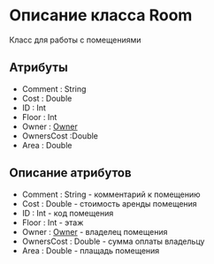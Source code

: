 # Описание класса Room
Класс для работы с помещениями

## Атрибуты 
* Comment : String
* Cost : Double
* ID : Int
* Floor : Int
* Owner : [Owner](https://github.com/AlinaYuryeva/RoomRental/blob/master/docs/Owner.md "объект класса Room")
* OwnersCost :Double
* Area : Double

## Описание атрибутов
* Comment : String - комментарий к помещению 
* Cost : Double - стоимость аренды помещения
* ID : Int - код помещения
* Floor : Int - этаж 
* Owner : [Owner](https://github.com/AlinaYuryeva/RoomRental/blob/master/docs/Owner.md "объект класса Room") - владелец помещения
* OwnersCost : Double - сумма оплаты владельцу
* Area : Double - плащадь помещения